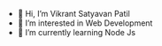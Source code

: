 - 👋 Hi, I’m Vikrant Satyavan Patil
- 👀 I’m interested in Web Development
- 🌱 I’m currently learning Node Js

